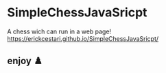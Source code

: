 # SimpleChessJavaSricpt
A chess wich can run in a web page!
https://erickcestari.github.io/SimpleChessJavaSricpt/
## enjoy ♟️ 

